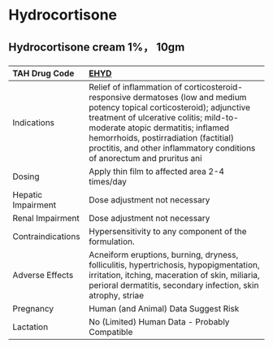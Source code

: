 # Hydrocortisone

## Hydrocortisone cream 1%， 10gm

##### 

| TAH Drug Code      | [EHYD](https://www.tahsda.org.tw/drugs/hissearch.php?drug_code=EHYD)                                                                                                                                                                                                                                                         |
|:-------------------|:-----------------------------------------------------------------------------------------------------------------------------------------------------------------------------------------------------------------------------------------------------------------------------------------------------------------------------|
| Indications        | Relief of inflammation of corticosteroid-responsive dermatoses (low and medium potency topical corticosteroid); adjunctive treatment of ulcerative colitis; mild-to-moderate atopic dermatitis; inflamed hemorrhoids, postirradiation (factitial) proctitis, and other inflammatory conditions of anorectum and pruritus ani |
| Dosing             | Apply thin film to affected area 2-4 times/day                                                                                                                                                                                                                                                                               |
| Hepatic Impairment | Dose adjustment not necessary                                                                                                                                                                                                                                                                                                |
| Renal Impairment   | Dose adjustment not necessary                                                                                                                                                                                                                                                                                                |
| Contraindications  | Hypersensitivity to any component of the formulation.                                                                                                                                                                                                                                                                        |
| Adverse Effects    | Acneiform eruptions, burning, dryness, folliculitis, hypertrichosis, hypopigmentation, irritation, itching, maceration of skin, miliaria, perioral dermatitis, secondary infection, skin atrophy, striae                                                                                                                     |
| Pregnancy          | Human (and Animal) Data Suggest Risk                                                                                                                                                                                                                                                                                         |
| Lactation          | No (Limited) Human Data - Probably Compatible                                                                                                                                                                                                                                                                                |

